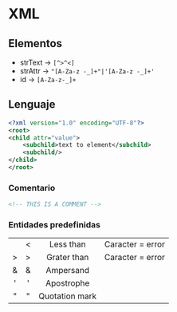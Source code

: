 # XML

## Elementos

- strText  -> `[^>^<]`
- strAttr  -> `"[A-Za-z -_]+"|'[A-Za-z -_]+'`
- id  -> `[A-Za-z-_]+`

## Lenguaje

```xml
<?xml version="1.0" encoding="UTF-8"?>
<root>
<child attr="value">
    <subchild>text to element</subchild>
    <subchild/>
</child>
</root>
```

### Comentario

```xml
<!-- THIS IS A COMMENT -->
```

### Entidades predefinidas

|        |       |                |                  |
| :----: | :---: | :------------: | :--------------: |
|  &it;  |   <   |   Less than    | Caracter = error |
|  &gt;  |   >   |  Grater than   | Caracter = error |
| &amp;  |   &   |   Ampersand    |                  |
| &apos; |   '   |   Apostrophe   |                  |
| &quot; |   "   | Quotation mark |                  |